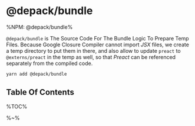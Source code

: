 # @depack/bundle

%NPM: @depack/bundle%

`@depack/bundle` is The Source Code For The Bundle Logic To Prepare Temp Files. Because Google Closure Compiler cannot import _JSX_ files, we create a temp directory to put them in there, and also allow to update `preact` to `@externs/preact` in the temp as well, so that _Preact_ can be referenced separately from the compiled code.

```sh
yarn add @depack/bundle
```

## Table Of Contents

%TOC%

%~%